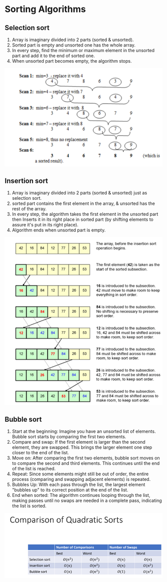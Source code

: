 # Sorting Algorithms

## Selection sort

1. Array is imaginary divided into 2 parts (sorted & unsorted).
2. Sorted part is empty and unsorted one has the whole array.
3. In every step, find the minimum or maximum element in the unsorted part and add it to the end of sorted one.
4. When unsorted part becomes empty, the algorithm stops.

![selection sort visual](images/selectionSort.png)

## Insertion sort

1. Array is imaginary divided into 2 parts (sorted & unsorted) just as selection sort.
2. sorted part contains the first element in the array, & unsorted has the rest of the array.
3. In every step, the algorithm takes the first element in the unsorted part then Inserts it in its right place in sorted part (by shifting elements to assure it's put in its right place).
4. Algorithm ends when unsorted part is empty.

![insertion sort visual](images/insertionSort.png)

## Bubble sort
1. Start at the beginning: Imagine you have an unsorted list of elements. Bubble sort starts by comparing the first two elements.
2. Compare and swap: If the first element is larger than the second element, they are swapped. This brings the larger element one step closer to the end of the list.
3. Move on: After comparing the first two elements, bubble sort moves on to compare the second and third elements. This continues until the end of the list is reached.
4. Repeat: Since some elements might still be out of order, the entire process (comparing and swapping adjacent elements) is repeated.
5. Bubbles Up: With each pass through the list, the largest element "bubbles up" to its correct position at the end of the list.
6. End when sorted: The algorithm continues looping through the list, making passes until no swaps are needed in a complete pass, indicating the list is sorted.


![complexity](images/bubbleSort.png)

